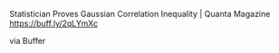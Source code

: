Statistician Proves Gaussian Correlation Inequality | Quanta Magazine https://buff.ly/2qLYmXc

via Buffer
